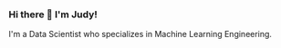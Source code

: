 ### Hi there 👋 I'm Judy!
I'm a Data Scientist who specializes in Machine Learning Engineering.
<!--
**judysitero/judysitero** is a ✨ _special_ ✨ repository because its `README.md` (this file) appears on your GitHub profile.

Here are some ideas to get you started:

- 🔭 I’m currently working on ...
- 🌱 I’m currently learning ...
- 👯 I’m looking to collaborate on ...
- 🤔 I’m looking for help with ...
- 💬 Ask me about ...
- 📫 How to reach me: siterojudith@gmail.com
- 😄 Pronouns: (she/her)
- ⚡ Fun fact: I am working on getting my pilots license!
-->
